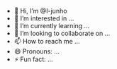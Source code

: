 - 👋 Hi, I’m @I-junho
- 👀 I’m interested in ...
- 🌱 I’m currently learning ...
- 💞️ I’m looking to collaborate on ...
- 📫 How to reach me ...
- 😄 Pronouns: ...
- ⚡ Fun fact: ...

<!---
I-junho/I-junho is a ✨ special ✨ repository because its `README.md` (this file) appears on your GitHub profile.
You can click the Preview link to take a look at your changes.
--->
